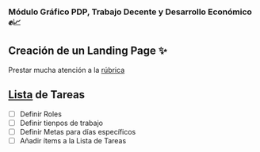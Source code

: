 ### Módulo Gráfico PDP, Trabajo Decente y Desarrollo Económico :fist::chart_with_upwards_trend:
## Creación de un Landing Page :sparkles:

Prestar mucha atención a la [rúbrica](https://docs.google.com/spreadsheets/d/1_C5YwIV5uTjMRf7zwd2ph5JR34Yar_F2nLSdmPbV2CQ/edit#gid=702809394)

## [Lista](https://github.blog/2014-04-28-task-lists-in-all-markdown-documents/) de Tareas
- [ ] Definir Roles 
- [ ] Definir tienpos de trabajo
- [ ] Definir Metas para días específicos
- [ ] Añadir ítems a la Lista de Tareas
